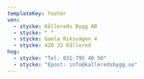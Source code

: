 ```yaml
---
templateKey: footer
ven:
  - stycke: Kållereds Bygg AB
  - stycke: " "
  - stycke: Gamla Riksvägen 4
  - stycke: 428 32 Kållered
hog:
  - stycke: "Tel: 031-795 40 50"
  - stycke: "Epost: info@kalleredsbygg.se"
---
```

